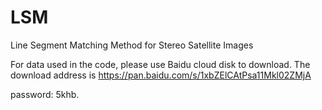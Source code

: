 # LSM
Line Segment Matching Method for Stereo Satellite Images

For data used in the code, please use Baidu cloud disk to download. The download address is https://pan.baidu.com/s/1xbZElCAtPsa11Mkl02ZMjA

password: 5khb.
